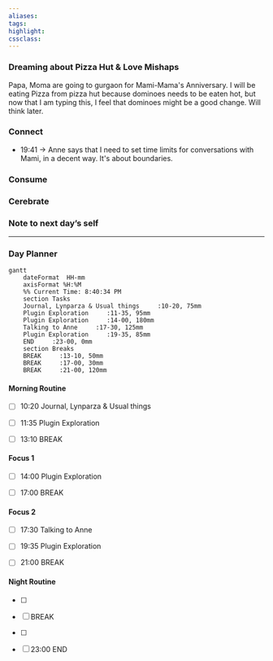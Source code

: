 ```yaml
---
aliases:  
tags:
highlight:  
cssclass:
---
```


### Dreaming about Pizza Hut & Love Mishaps
Papa, Moma are going to gurgaon for Mami-Mama's Anniversary. I will be eating Pizza from pizza hut because dominoes needs to be eaten hot, but now that I am typing this, I feel that dominoes might be a good change. Will think later.
### Connect 
- 19:41 → Anne says that I need to set time limits for conversations with Mami, in a decent way. It's about boundaries.
### Consume
### Cerebrate
### Note to next day’s self
--- 
### Day Planner
```mermaid
gantt
    dateFormat  HH-mm
    axisFormat %H:%M
    %% Current Time: 8:40:34 PM
    section Tasks
    Journal, Lynparza & Usual things     :10-20, 75mm
    Plugin Exploration     :11-35, 95mm
    Plugin Exploration     :14-00, 180mm
    Talking to Anne     :17-30, 125mm
    Plugin Exploration     :19-35, 85mm
    END     :23-00, 0mm
    section Breaks
    BREAK     :13-10, 50mm
    BREAK     :17-00, 30mm
    BREAK     :21-00, 120mm
```

#### Morning Routine
- [ ] 10:20 Journal, Lynparza & Usual things
- [ ] 11:35 Plugin Exploration
- [ ] 13:10 BREAK
  

#### Focus 1
- [ ] 14:00 Plugin Exploration
- [ ] 17:00 BREAK


#### Focus 2
- [ ] 17:30 Talking to Anne
- [ ] 19:35 Plugin Exploration
- [ ] 21:00 BREAK


#### Night Routine
- [ ] 
- [ ] BREAK
- [ ] 
- [ ] 23:00 END





